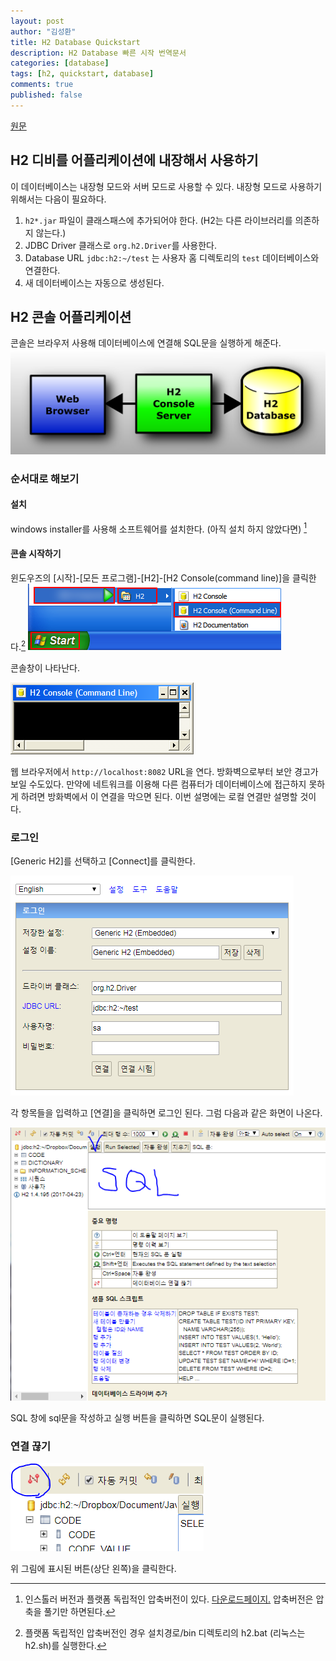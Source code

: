 ```yaml
---
layout: post
author: "김성환"
title: H2 Database Quickstart
description: H2 Database 빠른 시작 번역문서
categories: [database]
tags: [h2, quickstart, database]
comments: true
published: false
---
```

[원문](http://www.h2database.com/html/quickstart.html)

## H2 디비를 어플리케이션에 내장해서 사용하기

이 데이터베이스는 내장형 모드와 서버 모드로 사용할 수 있다. 내장형 모드로 사용하기 위해서는 다음이 필요하다.
1. `h2*.jar` 파일이 클래스패스에 추가되어야 한다. (H2는 다른 라이브러리를 의존하지 않는다.)
2. JDBC Driver 클래스로 `org.h2.Driver`를 사용한다.
3. Database URL `jdbc:h2:~/test` 는 사용자 홈 디렉토리의 `test` 데이터베이스와 연결한다.
4. 새 데이터베이스는 자동으로 생성된다.

## H2 콘솔 어플리케이션
콘솔은 브라우저 사용해 데이터베이스에 연결해 SQL문을 실행하게 해준다.
![h2-console](/assets/img/h2/h2-console.png)

### 순서대로 해보기
#### 설치
windows installer를 사용해 소프트웨어를 설치한다. (아직 설치 하지 않았다면) [^1]

#### 콘솔 시작하기
윈도우즈의 [시작]-[모든 프로그램]-[H2]-[H2 Console(command line)]을 클릭한다.[^2]
![H2 Console실행](/assets/img/h2/quickstart-1.png)

콘솔창이 나타난다.

![H2 Console window](/assets/img/h2/quickstart-2.png)

웹 브라우저에서 `http://localhost:8082` URL을 연다. 방화벽으로부터 보안 경고가 보일 수도있다. 만약에 네트워크를 이용해 다른 컴퓨터가 데이터베이스에 접근하지 못하게 하려면 방화벽에서 이 연결을 막으면 된다. 이번 설명에는 로컬 연결만 설명할 것이다.

### 로그인
[Generic H2]를 선택하고 [Connect]를 클릭한다.

![H2 Console 로그인](/assets/img/h2/quickstart-3.png)

각 항목들을 입력하고 [연결]을 클릭하면 로그인 된다. 그럼 다음과 같은 화면이 나온다.

![H2 Console 로그인](/assets/img/h2/quickstart-4.png)

SQL 창에 sql문을 작성하고 실행 버튼을 클릭하면 SQL문이 실행된다.

### 연결 끊기

![H2 Console 로그인](/assets/img/h2/quickstart-5.png)

위 그림에 표시된 버튼(상단 왼쪽)을 클릭한다.


[^1]: 인스톨러 버전과 플랫폼 독립적인 압축버전이 있다. [다운로드페이지.](http://www.h2database.com/html/download.html) 압축버전은 압축을 풀기만 하면된다.
[^2]:  플랫폼 독립적인 압축버전인 경우 설치경로/bin 디렉토리의 h2.bat (리눅스는 h2.sh)를 실행한다.








